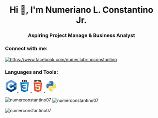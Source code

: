 <h1 align="center">Hi 👋, I'm Numeriano L. Constantino Jr.</h1>
<h3 align="center">Aspiring Project Manage & Business Analyst</h3>

<h3 align="left">Connect with me:</h3>
<p align="left">
<a href="https://fb.com/https://www.facebook.com/numer.lubrinoconstantino" target="blank"><img align="center" src="https://raw.githubusercontent.com/rahuldkjain/github-profile-readme-generator/master/src/images/icons/Social/facebook.svg" alt="https://www.facebook.com/numer.lubrinoconstantino" height="30" width="40" /></a>
</p>

<h3 align="left">Languages and Tools:</h3>
<p align="left"> <a href="https://www.w3schools.com/cpp/" target="_blank" rel="noreferrer"> <img src="https://raw.githubusercontent.com/devicons/devicon/master/icons/cplusplus/cplusplus-original.svg" alt="cplusplus" width="40" height="40"/> </a> <a href="https://www.w3schools.com/css/" target="_blank" rel="noreferrer"> <img src="https://raw.githubusercontent.com/devicons/devicon/master/icons/css3/css3-original-wordmark.svg" alt="css3" width="40" height="40"/> </a> <a href="https://www.w3.org/html/" target="_blank" rel="noreferrer"> <img src="https://raw.githubusercontent.com/devicons/devicon/master/icons/html5/html5-original-wordmark.svg" alt="html5" width="40" height="40"/> </a> <a href="https://www.python.org" target="_blank" rel="noreferrer"> <img src="https://raw.githubusercontent.com/devicons/devicon/master/icons/python/python-original.svg" alt="python" width="40" height="40"/> </a> </p>

<p><img align="left" src="https://github-readme-stats.vercel.app/api/top-langs?username=numerconstantino07&show_icons=true&locale=en&layout=compact" alt="numerconstantino07" /></p>

<p>&nbsp;<img align="center" src="https://github-readme-stats.vercel.app/api?username=numerconstantino07&show_icons=true&locale=en" alt="numerconstantino07" /></p>

<p><img align="center" src="https://github-readme-streak-stats.herokuapp.com/?user=numerconstantino07&" alt="numerconstantino07" /></p>
